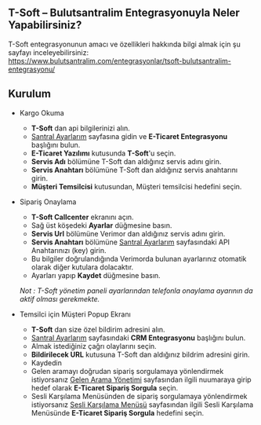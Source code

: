 **T-Soft – Bulutsantralim Entegrasyonuyla Neler Yapabilirsiniz?**
----
T-Soft entegrasyonunun amacı ve özellikleri hakkında bilgi almak için şu sayfayı inceleyebilirsiniz:
https://www.bulutsantralim.com/entegrasyonlar/tsoft-bulutsantralim-entegrasyonu/

**Kurulum**
----
* Kargo Okuma
  * **T-Soft** dan api bilgilerinizi alın.
  * [Santral Ayarlarım](https://oim.verimor.com.tr/switch/domain/edit) sayfasına gidin ve **E-Ticaret Entegrasyonu** başlığını bulun.
  * **E-Ticaret Yazılımı** kutusunda **T-Soft**'u seçin.
  * **Servis Adı** bölümüne T-Soft dan aldığınız servis adını girin.
  * **Servis Anahtarı** bölümüne T-Soft dan aldığınız servis anahtarını girin.
  * **Müşteri Temsilcisi** kutusundan, Müşteri temsilcisi hedefini seçin.
* Sipariş Onaylama
  * **T-Soft Callcenter** ekranını açın.
  * Sağ üst köşedeki **Ayarlar** düğmesine basın.
  * **Servis Url** bölümüne Verimor dan aldığınız servis adını girin.
  * **Servis Anahtarı** bölümüne [Santral Ayarlarım](https://oim.verimor.com.tr/switch/domain/edit) sayfasındaki API Anahtarınızı (key) girin.
  * Bu bilgiler doğrulandığında Verimorda bulunan ayarlarınız otomatik olarak diğer kutulara dolacaktır.
  * Ayarları yapıp **Kaydet** düğmesine basın.
  
  *Not : T-Soft yönetim paneli ayarlarından telefonla onaylama ayarının da aktif olması gerekmekte.*
 
* Temsilci için Müşteri Popup Ekranı
  * **T-Soft** dan size özel bildirim adresini alın.
  * [Santral Ayarlarım](https://oim.verimor.com.tr/switch/domain/edit) sayfasındaki **CRM Entegrasyonu** başlığını bulun.
  * Almak istediğiniz çağrı olaylarını seçin.
  * **Bildirilecek URL** kutusuna T-Soft dan aldığınız bildrim adresini girin.
  * Kaydedin
  * Gelen aramayı doğrudan sipariş sorgulamaya yönlendirmek istiyorsanız [Gelen Arama Yönetimi](https://oim.verimor.com.tr/switch/dids) sayfasından ilgili nuumaraya girip hedef olarak **E-Ticaret Sipariş Sorgula** seçin.
   * Sesli Karşılama Menüsünden de sipariş sorgulamaya yönlendirmek istiyorsanız [Sesli Karşılama Menüsü](https://oim.verimor.com.tr/switch/ivrs) sayfasından ilgili Sesli Karşılama Menüsünde **E-Ticaret Sipariş Sorgula** hedefini seçin.
